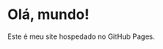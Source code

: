 <!DOCTYPE html>
<html lang="pt-BR">
<head>
    <meta charset="UTF-8">
    <meta name="viewport" content="width=device-width, initial-scale=1.0">
    <title>Meu Site no GitHub Pages</title>
</head>
<body>
    <h1>Olá, mundo!</h1>
    <p>Este é meu site hospedado no GitHub Pages.</p>
</body>
</html>

